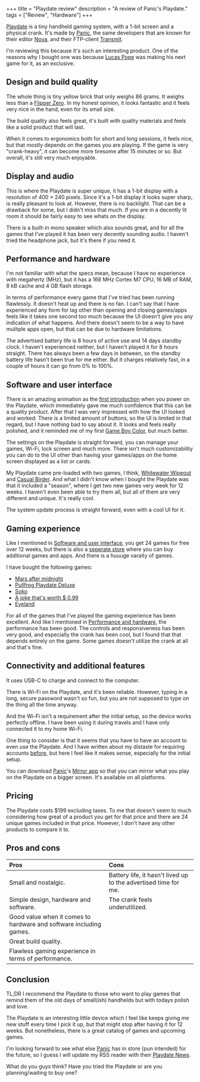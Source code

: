 +++
title = "Playdate review"
description = "A review of Panic's Playdate."
tags = ["Review", "Hardware"]
+++

[Playdate] is a tiny handheld gaming system, with a 1-bit screen and a physical
crank. It's made by [Panic], the same developers that are known for their editor
[Nova], and their FTP-client [Transmit].

I'm reviewing this because it's such an interesting product. One of the reasons
why I bought one was because [Lucas Pope] was making his next game for it, as an
exclusive.

## Design and build quality

The whole thing is tiny yellow brick that only weighs 86 grams. It weighs less
than a [Flipper Zero]. In my honest opinion, it looks fantastic and it feels
very nice in the hand, even for its small size.

The build quality also feels great, it's built with quality materials and feels
like a solid product that will last.

When it comes to ergonomics both for short and long sessions, it feels nice, but
that mostly depends on the games you are playing. If the game is very
"crank-heavy", it can become more tiresome after 15 minutes or so. But overall,
it's still very much enjoyable.

## Display and audio

This is where the Playdate is super unique, it has a 1-bit display with a
resolution of 400 × 240 pixels. Since it's a 1-bit display it looks super sharp,
is really pleasant to look at. However, there is no backlight. That can be a
drawback for some, but I didn't miss that much. If you are in a decently lit
room it should be fairly easy to see whats on the display.

There is a built-in mono speaker which also sounds great, and for all the games
that I've played it has been very decently sounding audio. I haven't tried the
headphone jack, but it's there if you need it.

## Performance and hardware

I'm not familiar with what the specs mean, because I have no experience with
megahertz (MHz), but it has a 168 MHz Cortex M7 CPU, 16 MB of RAM, 8 kB cache
and 4 GB flash storage.

In terms of performance every game that I've tried has been running flawlessly.
It doesn't heat up and there is no fan. I can't say that I have experienced any
form for lag other than opening and closing games/apps feels like it takes one
second too much because the UI doesn't give you any indication of what happens.
And there doesn't seem to be a way to have mulitple apps open, but that can be
due to hardware limitations.

The advertised battery life is 8 hours of active use and 14 days standby clock.
I haven't experienced neither, but I haven't played it for 8 hours straight.
There has always been a few days in between, so the standby battery life hasn't
been true for me either. But it charges relatively fast, in a couple of hours it
can go from 0% to 100%.

## Software and user interface

There is an amazing animation as the [first introduction] when you power on the
Playdate, which immediately gave me much confidence that this can be a quality
product. After that I was very impressed with how the UI looked and worked.
There is a limited amount of buttons, so the UI is limited in that regard, but I
have nothing bad to say about it. It looks and feels really polished, and it
reminded me of my first [Game Boy Color], but much better.

The settings on the Playdate is straight forward, you can manage your games,
Wi-Fi, lock screen and much more. There isn't much customizability you can do to
the UI other than having your games/apps on the home screen displayed as a list
or cards.

My Playdate came pre-loaded with two games, I think, [Whitewater Wipeout] and
[Casual Birder]. And what I didn't know when I bought the Playdate was that it
included a "season", where I get two new games very week for 12 weeks. I haven't
even been able to try them all, but all of them are very different and unique.
It's really cool.

[Whitewater Wipeout]: https://play.date/games/whitewater-wipeout/
[Casual Birder]: https://play.date/games/casual-birder/

The system update process is straight forward, even with a cool UI for it.

## Gaming experience

Like I mentioned in [Software and user interface](#software-and-user-interface),
you get 24 games for free over 12 weeks, but there is also a [seperate store]
where you can buy additional games and apps. And there is a huuuge varaity of
games.

[seperate store]: https://play.date/games

I have bought the following games:

- [Mars after midnight](https://play.date/games/mars-after-midnight/)
- [Pullfrog Playdate Deluxe](https://play.date/games/pullfrog/)
- [Soko](https://play.date/games/soko/)
- [A joke that's worth $ 0.99](https://play.date/games/a-joke-thats-worth-99c/)
- [Eyeland](https://play.date/games/eyeland/)

For all of the games that I've played the gaming experience has been excellent.
And like I mentioned in [Performance and hardware](#performance-and-hardware),
the performance has been good. The controls and responsiveness has been very
good, and especially the crank has been cool, but I found that that depends
entirely on the game. Some games doesn't utilize the crank at all and that's
fine.

## Connectivity and additional features

It uses USB-C to charge and connect to the computer.

There is Wi-Fi on the Playdate, and it's been reliable. However, typing in a
long, secure password wasn't so fun, but you are not supposed to type on the
thing all the time anyway.

And the Wi-Fi isn't a requirement after the initial setup, so the device works
perfectly offline. I have been using it during travels and I have only connected
it to my home Wi-Fi.

One thing to consider is that it seems that you have to have an account to even
use the Playdate. And I have written about my distaste for requiring accounts
[before](/blog/arc-browser-account), but here I feel like it makes sense,
especially for the initial setup.

You can download [Panic]'s [Mirror app] so that you can mirror what you play on
the Playdate on a bigger screen. It's available on all platforms.

## Pricing

The Playdate costs $199 excluding taxes. To me that doesn't seem to much
considering how great of a product you get for that price and there are 24
unique games included in that price. However, I don't have any other products to
compare it to.

## Pros and cons

| Pros                                                               | Cons                                                            |
| :----------------------------------------------------------------- | :-------------------------------------------------------------- |
| Small and nostalgic.                                               | Battery life, it hasn't lived up to the advertised time for me. |
| Simple design, hardware and software.                              | The crank feels underutilized.                                  |
| Good value when it comes to hardware and software including games. |                                                                 |
| Great build quality.                                               |                                                                 |
| Flawless gaming experience in terms of performance.                |                                                                 |

## Conclusion

TL;DR I recommend the Playdate to those who want to play games that remind them
of the old days of small(ish) handhelds but with todays polish and love.

The Playdate is an interesting little device which I feel like keeps giving me
new stuff every time I pick it up, but that might stop after having it for 12
weeks. But nonetheless, there is a great catalog of games and upcoming games.

I'm looking forward to see what else [Panic] has in store (pun intended) for the
future, so I guess I will update my RSS reader with their [Playdate News].

What do you guys think? Have you tried the Playdate or are you planning/waiting
to buy one?

[Playdate]: https://play.date/
[Panic]: https://panic.com/
[Nova]: https://nova.app/
[Transmit]: https://panic.com/transmit/
[Lucas Pope]: https://dukope.com/
[Flipper Zero]: https://flipperzero.one/
[first introduction]: https://youtu.be/8lptw3f7LO4
[Game boy color]: https://en.wikipedia.org/wiki/Game_Boy_Color
[Mirror app]: https://play.date/mirror/
[Playdate news]: https://news.play.date/
